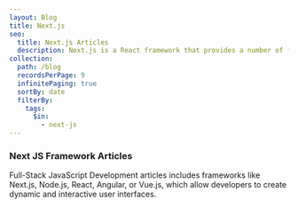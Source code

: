 ```yaml
---
layout: Blog
title: Next.js
seo:
  title: Next.js Articles
  description: Next.js is a React framework that provides a number of features that make it well-suited for building fast, scalable web applications
collection:
  path: /blog
  recordsPerPage: 9
  infinitePaging: true
  sortBy: date
  filterBy:
    tags:
      $in:
        - next-js
---
```


### Next JS Framework Articles

Full-Stack JavaScript Development articles includes frameworks like Next.js, Node.js, React, Angular, or Vue.js, which allow developers to create dynamic and interactive user interfaces.